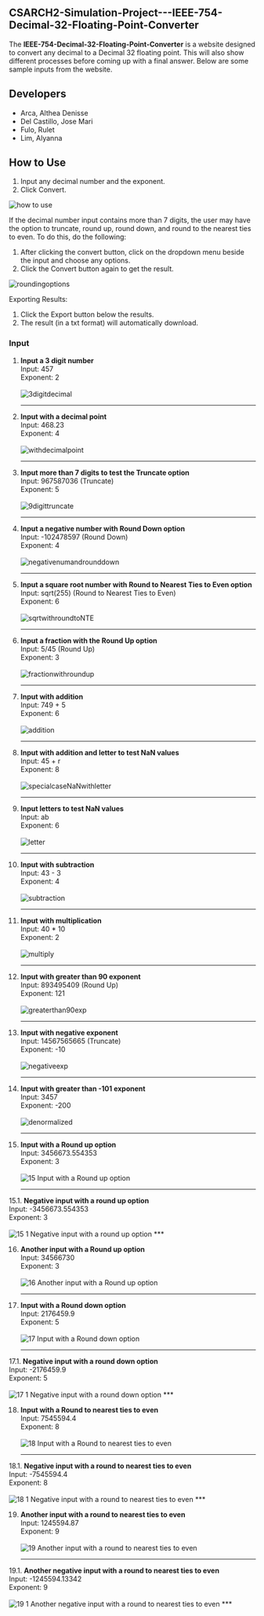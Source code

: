 <!-- ABOUT THE PROJECT -->
## CSARCH2-Simulation-Project---IEEE-754-Decimal-32-Floating-Point-Converter

The **IEEE-754-Decimal-32-Floating-Point-Converter** is a website designed to convert any decimal to a Decimal 32 floating point. This will also show different processes before coming up with a final answer. Below are some sample inputs from the website.

## Developers
* Arca, Althea Denisse<br>
* Del Castillo, Jose Mari<br>
* Fulo, Rulet<br>
* Lim, Alyanna<br>

<!-- GETTING STARTED -->
## How to Use
1. Input any decimal number and the exponent.
2. Click Convert.

![how to use](https://github.com/user-attachments/assets/7cef6c05-6f2a-490b-bf40-a674edffd344)
   
If the decimal number input contains more than 7 digits, the user may have the option to truncate, round up, round down, and round to the nearest ties to even. To do this, do the following:
1. After clicking the convert button, click on the dropdown menu beside the input and choose any options.
2. Click the Convert button again to get the result.

![roundingoptions](https://github.com/user-attachments/assets/62b328a4-c430-4b40-865a-8aafda7a58de)

Exporting Results:
1. Click the Export button below the results.
2. The result (in a txt format) will automatically download.

   
### Input

1. **Input a 3 digit number** <br>
      Input: 457<br>
      Exponent: 2<br>
   <br>
   ![3digitdecimal](https://github.com/user-attachments/assets/9ac5b182-c851-44a9-adc8-c231c167cc4f)
   ***
   
2. **Input with a decimal point** <br>
      Input: 468.23<br>
      Exponent: 4<br>
   <br>
   ![withdecimalpoint](https://github.com/user-attachments/assets/b68d929b-0bc1-4a34-a184-c88fc54d6367)
   ***
   
3. **Input more than 7 digits to test the Truncate option** <br>
      Input: 967587036 (Truncate)<br>
      Exponent: 5<br>
   <br>
   ![9digittruncate](https://github.com/user-attachments/assets/9a5577fa-04fb-4813-9289-5004e8ee1a9e)
   ***
   
4. **Input a negative number with Round Down option** <br>
      Input: -102478597 (Round Down)<br>
      Exponent: 4<br>
   <br>
   ![negativenumandrounddown](https://github.com/user-attachments/assets/31ce94ef-00ed-4271-b366-27f7ca608988)
   ***
   
5. **Input a square root number with Round to Nearest Ties to Even option** <br>
      Input: sqrt(255) (Round to Nearest Ties to Even)<br>
      Exponent: 6<br>
   <br>
   ![sqrtwithroundtoNTE](https://github.com/user-attachments/assets/821be649-a6e0-4357-988c-79f8f4928497)
   ***
   
6. **Input a fraction with the Round Up option** <br>
      Input: 5/45 (Round Up)<br>
      Exponent: 3<br>
   <br>
   ![fractionwithroundup](https://github.com/user-attachments/assets/8d17abd3-8220-4216-827a-e0990a8d0a37)
   ***
   
7. **Input with addition** <br> 
      Input: 749 + 5<br>
      Exponent: 6<br>
   <br>
   ![addition](https://github.com/user-attachments/assets/68486705-790e-4c67-b051-0400085f7385)
   ***
   
8. **Input with addition and letter to test NaN values** <br>
       Input: 45 + r<br>
       Exponent: 8<br>
   <br>
   ![specialcaseNaNwithletter](https://github.com/user-attachments/assets/77c572fa-b057-4665-a98a-385b72b3680c)
   ***
   
9. **Input letters to test NaN values** <br>
      Input: ab<br>
      Exponent: 6<br>
   <br>
   ![letter](https://github.com/user-attachments/assets/2ad6b52c-33e7-464e-98dc-df2eed299051)
   ***

10. **Input with subtraction** <br>
         Input: 43 - 3<br>
         Exponent: 4<br>
      <br>
      ![subtraction](https://github.com/user-attachments/assets/6ce50386-7e0d-4c70-b7a6-477e5b31c415)
      ***

11. **Input with multiplication** <br>
         Input: 40 * 10 <br>
         Exponent: 2<br>
      <br>
      ![multiply](https://github.com/user-attachments/assets/dac1d374-79b9-441a-824e-000b6f01e8b0)
      ***

12. **Input with greater than 90 exponent** <br>
         Input: 893495409 (Round Up)<br>
         Exponent: 121<br>
      <br>
      ![greaterthan90exp](https://github.com/user-attachments/assets/4ac7ab9e-3c18-4971-ac8a-a6ea3d6c9d61)
      ***

13. **Input with negative exponent** <br>
         Input: 14567565665 (Truncate)<br>
         Exponent: -10<br>
      <br>
      ![negativeexp](https://github.com/user-attachments/assets/4c66430c-0ae9-4adf-aace-56fffcc360b6)
      ***

14. **Input with greater than -101 exponent** <br>
         Input: 3457<br>
         Exponent: -200<br>
      <br>
      ![denormalized](https://github.com/user-attachments/assets/b0ea329a-d0a5-48bf-b73d-91a0e0042db8)
      ***

15. **Input with a Round up option** <br>
         Input: 3456673.554353<br>
         Exponent: 3<br>
      <br>
      ![15  Input with a Round up option](https://github.com/user-attachments/assets/925a0d73-0877-422f-aa41-ff48a5aa2aee)
      ***

15.1. **Negative input with a round up option** <br>
         Input: -3456673.554353<br>
         Exponent: 3<br>
      <br>
      ![15 1 Negative input with a round up option](https://github.com/user-attachments/assets/d8b5e4e3-e3c4-42da-a9dd-71117e7cabce)
      ***
      
16. **Another input with a Round up option** <br>
         Input: 34566730<br>
         Exponent: 3<br>
      <br>
      ![16  Another input with a Round up option ](https://github.com/user-attachments/assets/23d3adef-bf73-4e3c-af1f-df42265a012f)
      ***

17. **Input with a Round down option** <br>
         Input: 2176459.9<br>
         Exponent: 5<br>
      <br>
      ![17  Input with a Round down option](https://github.com/user-attachments/assets/a382090b-19fc-4f1b-be2f-8bc743ba4a96)
      ***
    
17.1. **Negative input with a round down option** <br>
         Input: -2176459.9<br>
         Exponent: 5<br>
      <br>
      ![17 1 Negative input with a round down option](https://github.com/user-attachments/assets/cff62f80-2aef-4370-9e8c-d02352767d0e)
      ***

18. **Input with a Round to nearest ties to even** <br>
         Input: 7545594.4<br>
         Exponent: 8<br>
      <br>
      ![18  Input with a Round to nearest ties to even](https://github.com/user-attachments/assets/feed730e-0862-46e9-95e6-27f2e446e706)
      ***
    
18.1. **Negative input with a round to nearest ties to even** <br>
         Input: -7545594.4<br>
         Exponent: 8<br>
      <br>
      ![18 1 Negative input with a round to nearest ties to even](https://github.com/user-attachments/assets/346ead26-34d0-4c0a-9a6a-4e9c47b067fa)
      ***

19. **Another input with a round to nearest ties to even** <br>
         Input: 1245594.87<br>
         Exponent: 9<br>
      <br>
      ![19  Another input with a round to nearest ties to even](https://github.com/user-attachments/assets/ba4ce74f-1360-48b8-b65a-008e1c691daa)
      ***
    
19.1. **Another negative input with a round to nearest ties to even** <br>
         Input: -1245594.13342<br>
         Exponent: 9<br>
      <br>
      ![19 1 Another negative input with a round to nearest ties to even](https://github.com/user-attachments/assets/3a47dbbf-1896-4332-88cc-ef318a732df5)
      ***
